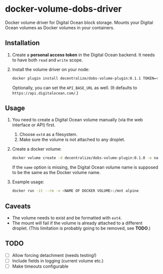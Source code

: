 # docker-volume-dobs-driver

Docker volume driver for Digital Ocean block storage. Mounts your Digital Ocean volumes as Docker volumes in your containers.

## Installation

1. Create a **personal access token** in the Digital Ocean backend. It needs to have both `read` and `write` scope.

1. Install the volume driver on your node:

    ```bash
    docker plugin install decentralize/dobs-volume-plugin:0.1.1 TOKEN=<DIGITALOCEAN API TOKEN>
    ```

    Optionally, you can set the `API_BASE_URL` as well. (It defaults to `https://api.digitalocean.com/`.)

## Usage

1. You need to create a Digital Ocean volume manually (via the web interface or API) first. 
   1. Choose `ext4` as a filesystem.
   2. Make sure the volume is not attached to any droplet.
1. Create a docker volume:
    ```bash
    docker volume create -d decentralize/dobs-volume-plugin:0.1.0 -o name=<NAME OF DIGITALOCEAN VOLUME> <NAME OF DOCKER VOLUME>
    ```
    If the `name` option is missing, the Digital Ocean volume name is supposed to be the same as the Docker volume name.

1. Example usage:
    ```bash
    docker run -it --rm -v <NAME OF DOCKER VOLUME>:/mnt alpine
    ```

## Caveats

* The volume needs to exist and be formatted with `ext4`.
* The mount will fail if the volume is already attached to a different droplet. (This limitation is probably going to be removed, see **TODO**.)

## TODO

- [ ] Allow forcing detachment (needs testing!)
- [ ] Include fields in logging (current volume etc.)
- [ ] Make timeouts configurable
